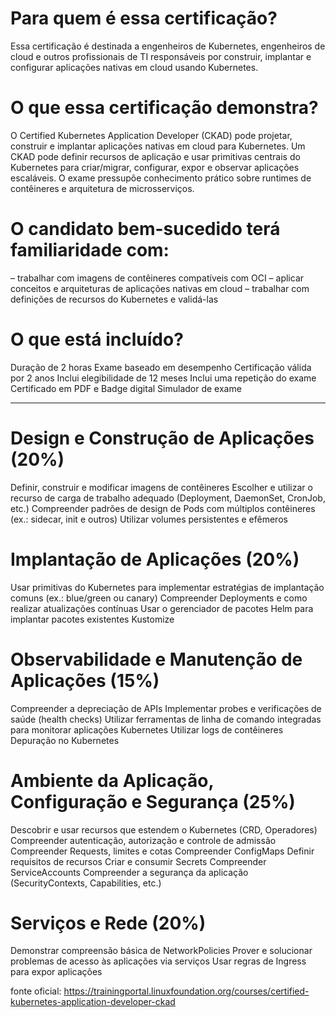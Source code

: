 # Para quem é essa certificação?

Essa certificação é destinada a engenheiros de Kubernetes, engenheiros de cloud e outros profissionais de TI responsáveis por construir, implantar e configurar aplicações nativas em cloud usando Kubernetes.

# O que essa certificação demonstra?

O Certified Kubernetes Application Developer (CKAD) pode projetar, construir e implantar aplicações nativas em cloud para Kubernetes.
Um CKAD pode definir recursos de aplicação e usar primitivas centrais do Kubernetes para criar/migrar, configurar, expor e observar aplicações escaláveis.
O exame pressupõe conhecimento prático sobre runtimes de contêineres e arquitetura de microsserviços.

# O candidato bem-sucedido terá familiaridade com:

– trabalhar com imagens de contêineres compatíveis com OCI
– aplicar conceitos e arquiteturas de aplicações nativas em cloud
– trabalhar com definições de recursos do Kubernetes e validá-las

# O que está incluído?

Duração de 2 horas
Exame baseado em desempenho
Certificação válida por 2 anos
Inclui elegibilidade de 12 meses
Inclui uma repetição do exame
Certificado em PDF e Badge digital
Simulador de exame

---

# Design e Construção de Aplicações (20%)

Definir, construir e modificar imagens de contêineres
Escolher e utilizar o recurso de carga de trabalho adequado (Deployment, DaemonSet, CronJob, etc.)
Compreender padrões de design de Pods com múltiplos contêineres (ex.: sidecar, init e outros)
Utilizar volumes persistentes e efêmeros

# Implantação de Aplicações (20%)

Usar primitivas do Kubernetes para implementar estratégias de implantação comuns (ex.: blue/green ou canary)
Compreender Deployments e como realizar atualizações contínuas
Usar o gerenciador de pacotes Helm para implantar pacotes existentes
Kustomize

# Observabilidade e Manutenção de Aplicações (15%)

Compreender a depreciação de APIs
Implementar probes e verificações de saúde (health checks)
Utilizar ferramentas de linha de comando integradas para monitorar aplicações Kubernetes
Utilizar logs de contêineres
Depuração no Kubernetes

# Ambiente da Aplicação, Configuração e Segurança (25%)

Descobrir e usar recursos que estendem o Kubernetes (CRD, Operadores)
Compreender autenticação, autorização e controle de admissão
Compreender Requests, limites e cotas
Compreender ConfigMaps
Definir requisitos de recursos
Criar e consumir Secrets
Compreender ServiceAccounts
Compreender a segurança da aplicação (SecurityContexts, Capabilities, etc.)

# Serviços e Rede (20%)

Demonstrar compreensão básica de NetworkPolicies
Prover e solucionar problemas de acesso às aplicações via serviços
Usar regras de Ingress para expor aplicações

fonte oficial: https://trainingportal.linuxfoundation.org/courses/certified-kubernetes-application-developer-ckad
